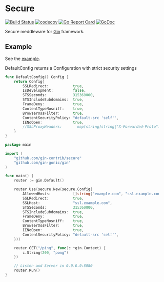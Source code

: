 # Secure

[![Build Status](https://travis-ci.org/gin-contrib/secure.svg)](https://travis-ci.org/gin-contrib/secure)
[![codecov](https://codecov.io/gh/gin-contrib/secure/branch/master/graph/badge.svg)](https://codecov.io/gh/gin-contrib/secure)
[![Go Report Card](https://goreportcard.com/badge/github.com/gin-contrib/secure)](https://goreportcard.com/report/github.com/gin-contrib/secure)
[![GoDoc](https://godoc.org/github.com/gin-contrib/secure?status.svg)](https://godoc.org/github.com/gin-contrib/secure)

Secure meddleware for [Gin](https://github.com/gin-gonic/gin/) framework.

## Example

See the [example](example/example.go).

DefaultConfig returns a Configuration with strict security settings

[embedmd]:# (secure.go go /func DefaultConfig/ /^}$/)
```go
func DefaultConfig() Config {
	return Config{
		SSLRedirect:           true,
		IsDevelopment:         false,
		STSSeconds:            315360000,
		STSIncludeSubdomains:  true,
		FrameDeny:             true,
		ContentTypeNosniff:    true,
		BrowserXssFilter:      true,
		ContentSecurityPolicy: "default-src 'self'",
		IENoOpen:              true,
		//SSLProxyHeaders:       map[string]string{"X-Forwarded-Proto": "https"},
	}
}
```

[embedmd]:# (example/code1/example.go go)
```go
package main

import (
	"github.com/gin-contrib/secure"
	"github.com/gin-gonic/gin"
)

func main() {
	router := gin.Default()

	router.Use(secure.New(secure.Config{
		AllowedHosts:          []string{"example.com", "ssl.example.com"},
		SSLRedirect:           true,
		SSLHost:               "ssl.example.com",
		STSSeconds:            315360000,
		STSIncludeSubdomains:  true,
		FrameDeny:             true,
		ContentTypeNosniff:    true,
		BrowserXssFilter:      true,
		IENoOpen:              true,
		ContentSecurityPolicy: "default-src 'self'",
	}))

	router.GET("/ping", func(c *gin.Context) {
		c.String(200, "pong")
	})

	// Listen and Server in 0.0.0.0:8080
	router.Run()
}
```
